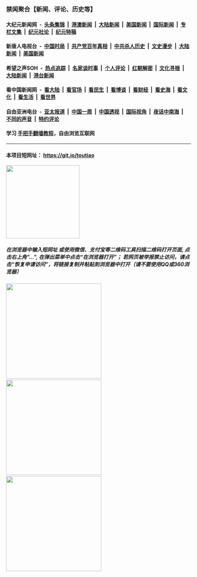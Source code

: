 ### 禁闻聚合【新闻、评论、历史等】

#### 大纪元新闻网 &nbsp;-&nbsp; [头条集锦](indexes/E头条集锦.md?t=03040232) &nbsp;|&nbsp; [港澳新闻](indexes/E港澳新闻.md?t=03040232)  &nbsp;|&nbsp; [大陆新闻](indexes/E大陆新闻.md?t=03040232) &nbsp;|&nbsp; [美国新闻](indexes/E美国新闻.md?t=03040232) &nbsp;|&nbsp; [国际新闻](indexes/E国际新闻.md?t=03040232) &nbsp;|&nbsp; [专栏文集](indexes/E专栏文集.md?t=03040232) &nbsp;|&nbsp; [纪元社论](indexes/E纪元社论.md?t=03040232) &nbsp;|&nbsp; [纪元特稿](indexes/E纪元特稿.md?t=03040232) 

#### 新唐人电视台 &nbsp;-&nbsp; [中国时局](indexes/N中国时局.md?t=03040232) &nbsp;|&nbsp; [共产党百年真相](indexes/N共产党百年真相.md?t=03040232) &nbsp;|&nbsp; [中共杀人历史](indexes/N中共杀人历史.md?t=03040232) &nbsp;|&nbsp; [文史漫步](indexes/N文史漫步.md?t=03040232) &nbsp;|&nbsp; [大陆新闻](indexes/N大陆新闻.md?t=03040232) &nbsp;|&nbsp; [美国新闻](indexes/N美国新闻.md?t=03040232)

#### 希望之声SOH &nbsp;-&nbsp; [热点追踪](indexes/H热点追踪.md?t=03040232) &nbsp;|&nbsp; [名家谈时事](indexes/H名家谈时事.md?t=03040232) &nbsp;|&nbsp; [个人评论](indexes/H个人评论.md?t=03040232)  &nbsp;|&nbsp; [红朝解密](indexes/H红朝解密.md?t=03040232) &nbsp;|&nbsp; [文化寻根](indexes/H文化寻根.md?t=03040232) &nbsp;|&nbsp; [大陆新闻](indexes/H大陆新闻.md?t=03040232) &nbsp;|&nbsp; [港台新闻](indexes/H港台新闻.md?t=03040232)

#### 看中国新闻网 &nbsp;-&nbsp; [看大陆](indexes/S看大陆.md?t=03040232) &nbsp;|&nbsp; [看官场](indexes/S看官场.md?t=03040232) &nbsp;|&nbsp; [看民生](indexes/S看民生.md?t=03040232)  &nbsp;|&nbsp; [看博谈](indexes/S看博谈.md?t=03040232) &nbsp;|&nbsp; [看财经](indexes/S看财经.md?t=03040232) &nbsp;|&nbsp; [看史海](indexes/S看史海.md?t=03040232) &nbsp;|&nbsp; [看文化](indexes/S看文化.md?t=03040232) &nbsp;|&nbsp; [看生活](indexes/S看生活.md?t=03040232) &nbsp;|&nbsp; [看世界](indexes/S看世界.md?t=03040232)

#### 自由亚洲电台 &nbsp;-&nbsp; [亚太报道](indexes/R亚太报道.md?t=03040232) &nbsp;|&nbsp; [中国一周](indexes/R中国一周.md?t=03040232) &nbsp;|&nbsp; [中国透视](indexes/R中国透视.md?t=03040232)  &nbsp;|&nbsp; [国际视角](indexes/R国际视角.md?t=03040232) &nbsp;|&nbsp; [夜话中南海](indexes/R夜话中南海.md?t=03040232) &nbsp;|&nbsp; [不同的声音](indexes/R不同的声音.md?t=03040232) &nbsp;|&nbsp; [特约评论](indexes/R特约评论.md?t=03040232)

#### 学习 [手把手翻墙教程](https://github.com/gfw-breaker/guides/wiki)，自由浏览互联网

----

#### 本项目短网址： https://git.io/toutiao
<img src="https://raw.githubusercontent.com/gfw-breaker/banned-news/master/scripts/img/qr.png" width="200px"/>  

##### 在浏览器中输入短网址 或使用微信、支付宝等二维码工具扫描二维码打开页面, 点击右上角"...", 在弹出菜单中点击“在浏览器打开”； 若网页被举报禁止访问，请点击“恢复申请访问”，将链接复制并粘贴到浏览器中打开（请不要使用QQ或360浏览器）

<img src="https://raw.githubusercontent.com/gfw-breaker/banned-news/master/scripts/img/1.png" width="260px"/> &nbsp; <img src="https://raw.githubusercontent.com/gfw-breaker/banned-news/master/scripts/img/2.png" width="260px"/> &nbsp; <img src="https://raw.githubusercontent.com/gfw-breaker/banned-news/master/scripts/img/3.png" width="260px"/>
